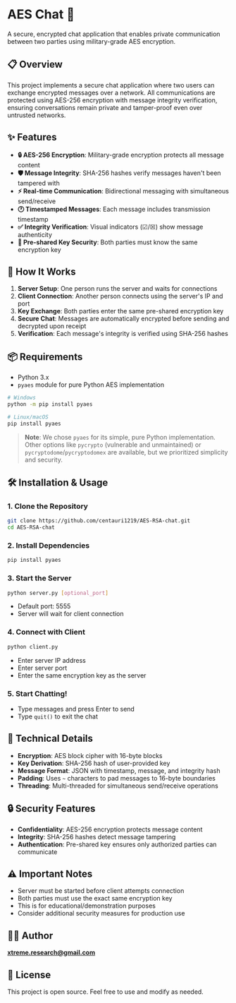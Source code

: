 # AES Chat 🔐

A secure, encrypted chat application that enables private communication between two parties using military-grade AES encryption.

## 📋 Overview

This project implements a secure chat application where two users can exchange encrypted messages over a network. All communications are protected using AES-256 encryption with message integrity verification, ensuring conversations remain private and tamper-proof even over untrusted networks.

## ✨ Features

- **🔒 AES-256 Encryption**: Military-grade encryption protects all message content
- **🛡️ Message Integrity**: SHA-256 hashes verify messages haven't been tampered with
- **⚡ Real-time Communication**: Bidirectional messaging with simultaneous send/receive
- **🕐 Timestamped Messages**: Each message includes transmission timestamp
- **✅ Integrity Verification**: Visual indicators (☑/☒) show message authenticity
- **🔑 Pre-shared Key Security**: Both parties must know the same encryption key

## 🚀 How It Works

1. **Server Setup**: One person runs the server and waits for connections
2. **Client Connection**: Another person connects using the server's IP and port
3. **Key Exchange**: Both parties enter the same pre-shared encryption key
4. **Secure Chat**: Messages are automatically encrypted before sending and decrypted upon receipt
5. **Verification**: Each message's integrity is verified using SHA-256 hashes

## 📦 Requirements

- Python 3.x
- `pyaes` module for pure Python AES implementation

```bash
# Windows
python -m pip install pyaes

# Linux/macOS
pip install pyaes
```

> **Note**: We chose `pyaes` for its simple, pure Python implementation. Other options like `pycrypto` (vulnerable and unmaintained) or `pycryptodome`/`pycryptodomex` are available, but we prioritized simplicity and security.

## 🛠️ Installation & Usage

### 1. Clone the Repository
```bash
git clone https://github.com/centauri1219/AES-RSA-chat.git
cd AES-RSA-chat
```

### 2. Install Dependencies
```bash
pip install pyaes
```

### 3. Start the Server
```bash
python server.py [optional_port]
```
- Default port: 5555
- Server will wait for client connection

### 4. Connect with Client
```bash
python client.py
```
- Enter server IP address
- Enter server port
- Enter the same encryption key as the server

### 5. Start Chatting!
- Type messages and press Enter to send
- Type `quit()` to exit the chat

## 🔧 Technical Details

- **Encryption**: AES block cipher with 16-byte blocks
- **Key Derivation**: SHA-256 hash of user-provided key
- **Message Format**: JSON with timestamp, message, and integrity hash
- **Padding**: Uses `~` characters to pad messages to 16-byte boundaries
- **Threading**: Multi-threaded for simultaneous send/receive operations

## 🔒 Security Features

- **Confidentiality**: AES-256 encryption protects message content
- **Integrity**: SHA-256 hashes detect message tampering
- **Authentication**: Pre-shared key ensures only authorized parties can communicate

## ⚠️ Important Notes

- Server must be started before client attempts connection
- Both parties must use the exact same encryption key
- This is for educational/demonstration purposes
- Consider additional security measures for production use

## 👨‍💻 Author

**xtreme.research@gmail.com**

## 📄 License

This project is open source. Feel free to use and modify as needed.


